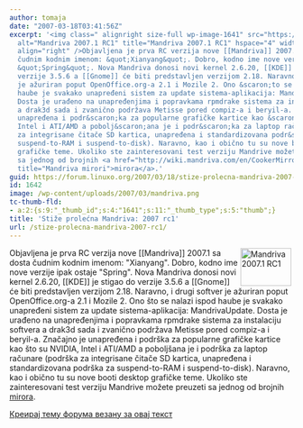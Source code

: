 ```yaml
---
author: tomaja
date: "2007-03-18T03:41:56Z"
excerpt: '<img class=" alignright size-full wp-image-1641" src="https://linuxo.org/wp-content/uploads/2007/03/mandriva.png"
  alt="Mandriva 2007.1 RC1" title="Mandriva 2007.1 RC1" hspace="4" width="90" height="67"
  align="right" />Objavljena je prva RC verzija nove [[Mandriva]] 2007.1 sa dosta
  čudnim kodnim imenom: &quot;Xianyang&quot;. Dobro, kodno ime nove verzije ipak ostaje
  &quot;Spring&quot;. Nova Mandriva donosi novi kernel 2.6.20, [[KDE]] je stigao do
  verzije 3.5.6 a [[Gnome]] će biti predstavljen verzijom 2.18. Naravno, i drugi softver
  je ažuriran poput OpenOffice.org-a 2.1 i Mozile 2. Ono &scaron;to se nalazi ispod
  haube je svakako unapređeni sistem za update sistema-aplikacija: MandrivaUpdate.
  Dosta je urađeno na unapređenjima i popravkama rpmdrake sistema za instalaciju softvera
  a drak3d sada i zvanično podržava Metisse pored compiz-a i beryil-a. Značajno je
  unapređena i podr&scaron;ka za popularne grafičke kartice kao &scaron;to su NVIDIA,
  Intel i ATI/AMD a pobolj&scaron;ana je i podr&scaron;ka za laptop računare (podr&scaron;ka
  za integrisane čitače SD kartica, unapređena i standardizovana podr&scaron;ka za
  suspend-to-RAM i suspend-to-disk). Naravno, kao i obično tu su nove booti desktop
  grafičke teme. Ukoliko ste zainteresovani test verziju Mandrive možete preuzeti
  sa jednog od brojnih <a href="http://wiki.mandriva.com/en/CookerMirrors" target="_blank"
  title="Mandriva mirori">mirora</a>.'
guid: https://forum.linuxo.org/2007/03/18/stize-prolecna-mandriva-2007-rc1/
id: 1642
image: /wp-content/uploads/2007/03/mandriva.png
tc-thumb-fld:
- a:2:{s:9:"_thumb_id";s:4:"1641";s:11:"_thumb_type";s:5:"thumb";}
title: 'Stiže prolećna Mandriva: 2007 rc1'
url: /stize-prolecna-mandriva-2007-rc1/
---
```

<img class=" alignright size-full wp-image-1641" src="https://linuxo.org/wp-content/uploads/2007/03/mandriva.png" alt="Mandriva 2007.1 RC1" title="Mandriva 2007.1 RC1" hspace="4" width="90" height="67" align="right" />Objavljena je prva RC verzija nove [[Mandriva]] 2007.1 sa dosta čudnim kodnim imenom: "Xianyang". Dobro, kodno ime nove verzije ipak ostaje "Spring". Nova Mandriva donosi novi kernel 2.6.20, [[KDE]] je stigao do verzije 3.5.6 a [[Gnome]] će biti predstavljen verzijom 2.18. Naravno, i drugi softver je ažuriran poput OpenOffice.org-a 2.1 i Mozile 2. Ono &scaron;to se nalazi ispod haube je svakako unapređeni sistem za update sistema-aplikacija: MandrivaUpdate. Dosta je urađeno na unapređenjima i popravkama rpmdrake sistema za instalaciju softvera a drak3d sada i zvanično podržava Metisse pored compiz-a i beryil-a. Značajno je unapređena i podr&scaron;ka za popularne grafičke kartice kao &scaron;to su NVIDIA, Intel i ATI/AMD a pobolj&scaron;ana je i podr&scaron;ka za laptop računare (podr&scaron;ka za integrisane čitače SD kartica, unapređena i standardizovana podr&scaron;ka za suspend-to-RAM i suspend-to-disk). Naravno, kao i obično tu su nove booti desktop grafičke teme. Ukoliko ste zainteresovani test verziju Mandrive možete preuzeti sa jednog od brojnih <a href="http://wiki.mandriva.com/en/CookerMirrors" target="_blank" title="Mandriva mirori">mirora</a>.<!--break-->

[Креирај тему форума везану за овај текст](https://linuxo.org/nova-tema-na-forumu/?se_pid=1642)